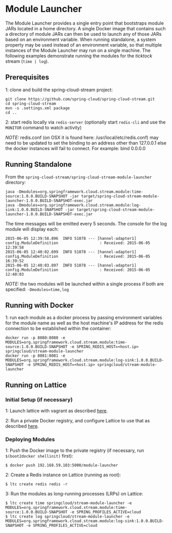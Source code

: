 # Module Launcher

The Module Launcher provides a single entry point that bootstraps module JARs located in a home directory. A single Docker image that contains such a directory of module JARs can then be used to launch any of those JARs based on an environment variable. When running standalone, a system property may be used instead of an environment variable, so that multiple instances of the Module Launcher may run on a single machine. The following examples demonstrate running the modules for the *ticktock* stream (`time | log`).

## Prerequisites

1: clone and build the spring-cloud-stream project:

````
git clone https://github.com/spring-cloud/spring-cloud-stream.git
cd spring-cloud-stream
mvn -s .settings.xml package
cd ..
````

2: start redis locally via `redis-server` (optionally start `redis-cli` and use the `MONITOR` command to watch activity)

*NOTE:* redis.conf (on OSX it is found here: /usr/local/etc/redis.conf) may need to be updated to set the binding to an address other than 127.0.0.1 else the docker instances will fail to connect. For example: bind 0.0.0.0

## Running Standalone

From the `spring-cloud-stream/spring-cloud-stream-module-launcher` directory:

````
java -Dmodules=org.springframework.cloud.stream.module:time-source:1.0.0.BUILD-SNAPSHOT -jar target/spring-cloud-stream-module-launcher-1.0.0.BUILD-SNAPSHOT-exec.jar
java -Dmodules=org.springframework.cloud.stream.module:log-sink:1.0.0.BUILD-SNAPSHOT -jar target/spring-cloud-stream-module-launcher-1.0.0.BUILD-SNAPSHOT-exec.jar
````

The time messages will be emitted every 5 seconds. The console for the log module will display each:

````
2015-06-05 12:39:58.896  INFO 51078 --- [hannel-adapter1] config.ModuleDefinition                  : Received: 2015-06-05 12:39:58
2015-06-05 12:40:02.699  INFO 51078 --- [hannel-adapter1] config.ModuleDefinition                  : Received: 2015-06-05 16:39:52
2015-06-05 12:40:03.897  INFO 51078 --- [hannel-adapter1] config.ModuleDefinition                  : Received: 2015-06-05 12:40:03
````

*NOTE:* the two modules will be launched within a single process if both are specified: `-Dmodules=time,log`

## Running with Docker

1: run each module as a docker process by passing environment variables for the module name as well as the host machine's IP address for the redis connection to be established within the container:

````
docker run -p 8080:8080 -e MODULES=org.springframework.cloud.stream.module:time-source:1.0.0.BUILD-SNAPSHOT -e SPRING_REDIS_HOST=<host.ip> springcloud/stream-module-launcher
docker run -p 8081:8081 -e MODULES=org.springframework.cloud.stream.module:log-sink:1.0.0.BUILD-SNAPSHOT -e SPRING_REDIS_HOST=<host.ip> springcloud/stream-module-launcher
````

## Running on Lattice

### Initial Setup (if necessary)

1: Launch lattice with vagrant as described [here](http://lattice.cf/docs/getting-started/).

2: Run a private Docker registry, and configure Lattice to use that as described [here](http://lattice.cf/docs/private-docker-registry/).

### Deploying Modules

1: Push the Docker image to the private registry (if necessary, run `$(boot2docker shellinit)` first):

````
$ docker push 192.168.59.103:5000/module-launcher
````

2: Create a Redis instance on Lattice (running as root):

````
$ ltc create redis redis -r
````

3: Run the modules as long-running processes (LRPs) on Lattice:

````
$ ltc create time springcloud/stream-module-launcher -e MODULES=org.springframework.cloud.stream.module:time-source:1.0.0.BUILD-SNAPSHOT -e SPRING_PROFILES_ACTIVE=cloud
$ ltc create log springcloud/stream-module-launcher -e MODULES=org.springframework.cloud.stream.module:log-sink:1.0.0.BUILD-SNAPSHOT -e SPRING_PROFILES_ACTIVE=cloud
````
